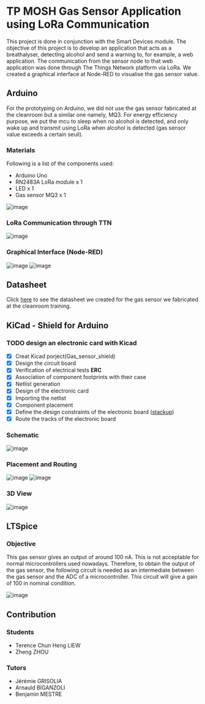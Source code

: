 # TP MOSH Gas Sensor Application using LoRa Communication
This project is done in conjunction with the Smart Devices module. The objective of this project is to develop an application that acts as a breathalyser, detecting alcohol and send a warning to, for example, a web application. The communication from the sensor node to that web application was done through The Things Network platform via LoRa. We created a graphical interface at Node-RED to visualise the gas sensor value.

## Arduino
For the prototyping on Arduino, we did not use the gas sensor fabricated at the cleanroom but a similar one namely, MQ3. For energy efficiency purpose, we put the mcu to sleep when no alcohol is detected, and only wake up and transmit using LoRa when alcohol is detected (gas sensor value exceeds a certain seuil).

### Materials

Following is a list of the components used:
* Arduino Uno
* RN2483A LoRa module x 1
* LED x 1
* Gas sensor MQ3 x 1

![image](https://github.com/MOSH-Insa-Toulouse/2020_2021_LIEW_ZHOU/blob/main/Images/ArduinoProto/arduino.jpg)

### LoRa Communication through TTN
![image](https://github.com/MOSH-Insa-Toulouse/2020_2021_LIEW_ZHOU/blob/main/Images/ArduinoProto/TTN.PNG)

### Graphical Interface (Node-RED)
![image](https://github.com/MOSH-Insa-Toulouse/2020_2021_LIEW_ZHOU/blob/main/Images/ArduinoProto/nodeRedflow.PNG)
![image](https://github.com/MOSH-Insa-Toulouse/2020_2021_LIEW_ZHOU/blob/main/Images/ArduinoProto/interfaceNodeRed.PNG)
 

## Datasheet
Click [here](https://github.com/MOSH-Insa-Toulouse/2020_2021_LIEW_ZHOU/blob/main/Datasheet.pdf) to see the datasheet we created for the gas sensor we fabricated at the cleanroom training. 

## KiCad - Shield for Arduino

### TODO design an electronic card with Kicad
- [x] Creat Kicad porject(Gas_sensor_shield)
- [x] Design the circuit board
- [x] Verification of electrical tests **ERC**
- [x] Association of component footprints with their case
- [x] Netlist generation
- [x] Design of the electronic card
- [x] Importing the netlist
- [x] Component placement
- [x] Define the design constraints of the electronic board ([stackup](https://www.emsproto.com/fr/standard-multi-layer-pcb-stackup))
- [x] Route the tracks of the electronic board

### Schematic
![image](https://github.com/MOSH-Insa-Toulouse/2020_2021_LIEW_ZHOU/blob/main/Images/Kicad/Schematic.PNG)
### Placement and Routing
![image](https://github.com/MOSH-Insa-Toulouse/2020_2021_LIEW_ZHOU/blob/main/Images/Kicad/Placement.PNG)
![image](https://github.com/MOSH-Insa-Toulouse/2020_2021_LIEW_ZHOU/blob/main/Images/Kicad/Routing.PNG)
### 3D View
![image](https://github.com/MOSH-Insa-Toulouse/2020_2021_LIEW_ZHOU/blob/main/Images/Kicad/3D_Model.PNG)

## LTSpice
### Objective
This gas sensor gives an output of around 100 nA. This is not acceptable for normal microcontrollers used nowadays. Therefore, to obtain the output of the gas sensor, the following circuit is needed as an intermediate between the gas sensor and the ADC of  a microcontroller. This circuit will give a gain of 100 in nominal condition.

![image](https://github.com/MOSH-Insa-Toulouse/2020_2021_LIEW_ZHOU/blob/main/Images/Kicad/Schema.PNG)

## Contribution
### Students 
* Terence Chun Heng LIEW
* Zheng ZHOU
### Tutors
* Jérémie GRISOLIA
* Arnauld BIGANZOLI 
* Benjamin MESTRE
